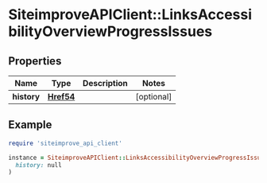# SiteimproveAPIClient::LinksAccessibilityOverviewProgressIssues

## Properties

| Name | Type | Description | Notes |
| ---- | ---- | ----------- | ----- |
| **history** | [**Href54**](Href54.md) |  | [optional] |

## Example

```ruby
require 'siteimprove_api_client'

instance = SiteimproveAPIClient::LinksAccessibilityOverviewProgressIssues.new(
  history: null
)
```

